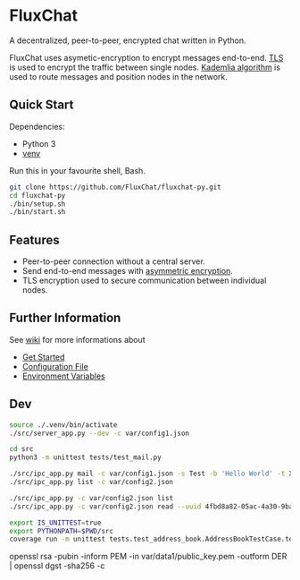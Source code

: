 # FluxChat

A decentralized, peer-to-peer, encrypted chat written in Python.

FluxChat uses asymetic-encryption to encrypt messages end-to-end. [TLS](https://en.wikipedia.org/wiki/Transport_Layer_Security) is used to encrypt the traffic between single nodes. [Kademlia algorithm](https://en.wikipedia.org/wiki/Kademlia) is used to route messages and position nodes in the network.

## Quick Start

Dependencies:

- Python 3
- [venv](https://docs.python.org/3/library/venv.html)

Run this in your favourite shell, Bash.

```bash
git clone https://github.com/FluxChat/fluxchat-py.git
cd fluxchat-py
./bin/setup.sh
./bin/start.sh
```

## Features

- Peer-to-peer connection without a central server.
- Send end-to-end messages with [asymmetric encryption]((https://en.wikipedia.org/wiki/Public-key_cryptography)).
- TLS encryption used to secure communication between individual nodes.

## Further Information

See [wiki](https://github.com/FluxChat/fluxchat-py/wiki) for more informations about

- [Get Started](wiki/)
- [Configuration File](wiki/)
- [Environment Variables](wiki/)

## Dev

```bash
source ./.venv/bin/activate
./src/server_app.py --dev -c var/config1.json

cd src
python3 -m unittest tests/test_mail.py

./src/ipc_app.py mail -c var/config1.json -s Test -b 'Hello World' -t XYZ
./src/ipc_app.py list -c var/config2.json

./src/ipc_app.py -c var/config2.json list
./src/ipc_app.py -c var/config2.json read --uuid 4fbd8a82-05ac-4a30-9bad-4d9ff02661b2
```

```bash
export IS_UNITTEST=true
export PYTHONPATH=$PWD/src
coverage run -m unittest tests.test_address_book.AddressBookTestCase.test_save_load
```

openssl rsa -pubin -inform PEM -in var/data1/public_key.pem -outform DER | openssl dgst -sha256 -c
